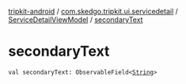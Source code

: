 [tripkit-android](../../index.md) / [com.skedgo.tripkit.ui.servicedetail](../index.md) / [ServiceDetailViewModel](index.md) / [secondaryText](./secondary-text.md)

# secondaryText

`val secondaryText: ObservableField<`[`String`](https://kotlinlang.org/api/latest/jvm/stdlib/kotlin/-string/index.html)`>`